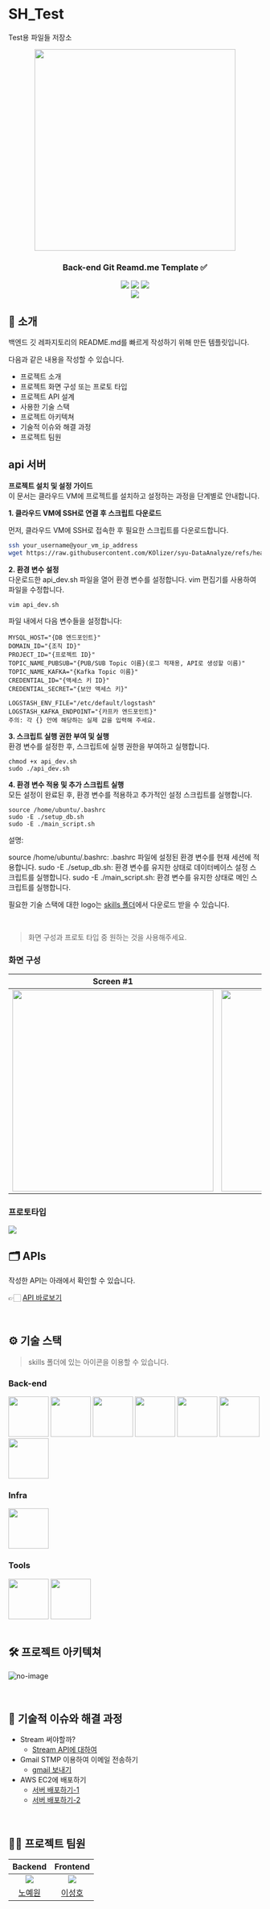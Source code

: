 # SH_Test
 Test용 파일들 저장소
<div align="center">

<!-- logo -->
<img src="https://user-images.githubusercontent.com/80824750/208554611-f8277015-12e8-48d2-b2cc-d09d67f03c02.png" width="400"/>

### Back-end Git Reamd.me Template ✅

[<img src="https://img.shields.io/badge/-readme.md-important?style=flat&logo=google-chrome&logoColor=white" />]() [<img src="https://img.shields.io/badge/-tech blog-blue?style=flat&logo=google-chrome&logoColor=white" />]() [<img src="https://img.shields.io/badge/release-v0.0.0-yellow?style=flat&logo=google-chrome&logoColor=white" />]() 
<br/> [<img src="https://img.shields.io/badge/프로젝트 기간-2022.12.10~2022.12.19-green?style=flat&logo=&logoColor=white" />]()

</div> 

## 📝 소개
백엔드 깃 레파지토리의 README.md를 빠르게 작성하기 위해 만든 템플릿입니다.

다음과 같은 내용을 작성할 수 있습니다.
- 프로젝트 소개
- 프로젝트 화면 구성 또는 프로토 타입
- 프로젝트 API 설계
- 사용한 기술 스택
- 프로젝트 아키텍쳐
- 기술적 이슈와 해결 과정
- 프로젝트 팀원
## api 서버<br />
**프로젝트 설치 및 설정 가이드**<br />
이 문서는 클라우드 VM에 프로젝트를 설치하고 설정하는 과정을 단계별로 안내합니다.

**1. 클라우드 VM에 SSH로 연결 후 스크립트 다운로드**

먼저, 클라우드 VM에 SSH로 접속한 후 필요한 스크립트를 다운로드합니다.

```bash
ssh your_username@your_vm_ip_address
wget https://raw.githubusercontent.com/KOlizer/syu-DataAnalyze/refs/heads/main/ApiServer/api_dev.sh
```
**2. 환경 변수 설정**<br />
다운로드한 api_dev.sh 파일을 열어 환경 변수를 설정합니다. vim 편집기를 사용하여 파일을 수정합니다.

```
vim api_dev.sh
```

파일 내에서 다음 변수들을 설정합니다:

```
MYSQL_HOST="{DB 엔드포인트}"
DOMAIN_ID="{조직 ID}"
PROJECT_ID="{프로젝트 ID}"
TOPIC_NAME_PUBSUB="{PUB/SUB Topic 이름}(로그 적재용, API로 생성할 이름)"
TOPIC_NAME_KAFKA="{Kafka Topic 이름}"
CREDENTIAL_ID="{액세스 키 ID}"
CREDENTIAL_SECRET="{보안 액세스 키}"

LOGSTASH_ENV_FILE="/etc/default/logstash"
LOGSTASH_KAFKA_ENDPOINT="{카프카 엔드포인트}"
주의: 각 {} 안에 해당하는 실제 값을 입력해 주세요.
```

**3. 스크립트 실행 권한 부여 및 실행**
<br />
환경 변수를 설정한 후, 스크립트에 실행 권한을 부여하고 실행합니다.

```
chmod +x api_dev.sh
sudo ./api_dev.sh
```


**4. 환경 변수 적용 및 추가 스크립트 실행**
<br />
모든 설정이 완료된 후, 환경 변수를 적용하고 추가적인 설정 스크립트를 실행합니다.

```
source /home/ubuntu/.bashrc
sudo -E ./setup_db.sh
sudo -E ./main_script.sh
```


설명:

source /home/ubuntu/.bashrc: .bashrc 파일에 설정된 환경 변수를 현재 세션에 적용합니다.
sudo -E ./setup_db.sh: 환경 변수를 유지한 상태로 데이터베이스 설정 스크립트를 실행합니다.
sudo -E ./main_script.sh: 환경 변수를 유지한 상태로 메인 스크립트를 실행합니다.


필요한 기술 스택에 대한 logo는 [skills 폴더](/skills/)에서 다운로드 받을 수 있습니다.

<br />

> 화면 구성과 프로토 타입 중 원하는 것을 사용해주세요.

### 화면 구성
|Screen #1|Screen #2|
|:---:|:---:|
|<img src="https://user-images.githubusercontent.com/80824750/208456048-acbf44a8-cd71-4132-b35a-500047adbe1c.gif" width="400"/>|<img src="https://user-images.githubusercontent.com/80824750/208456234-fb5fe434-aa65-4d7a-b955-89098d5bbe0b.gif" width="400"/>|

### 프로토타입
<img src="https://user-images.githubusercontent.com/80824750/208454673-0449e49c-57c6-4a6b-86cf-66c5b1e623dc.png">

<br />

## 🗂️ APIs
작성한 API는 아래에서 확인할 수 있습니다.

👉🏻 [API 바로보기](/backend/APIs.md)


<br />

## ⚙ 기술 스택
> skills 폴더에 있는 아이콘을 이용할 수 있습니다.
### Back-end
<div>
<img src="https://github.com/yewon-Noh/readme-template/blob/main/skills/Java.png?raw=true" width="80">
<img src="https://github.com/yewon-Noh/readme-template/blob/main/skills/SpringBoot.png?raw=true" width="80">
<img src="https://github.com/yewon-Noh/readme-template/blob/main/skills/SpringSecurity.png?raw=true" width="80">
<img src="https://github.com/yewon-Noh/readme-template/blob/main/skills/SpringDataJPA.png?raw=true" width="80">
<img src="https://github.com/yewon-Noh/readme-template/blob/main/skills/Mysql.png?raw=true" width="80">
<img src="https://github.com/yewon-Noh/readme-template/blob/main/skills/Ajax.png?raw=true" width="80">
<img src="https://github.com/yewon-Noh/readme-template/blob/main/skills/Thymeleaf.png?raw=true" width="80">
</div>

### Infra
<div>
<img src="https://github.com/yewon-Noh/readme-template/blob/main/skills/AWSEC2.png?raw=true" width="80">
</div>

### Tools
<div>
<img src="https://github.com/yewon-Noh/readme-template/blob/main/skills/Github.png?raw=true" width="80">
<img src="https://github.com/yewon-Noh/readme-template/blob/main/skills/Notion.png?raw=true" width="80">
</div>

<br />

## 🛠️ 프로젝트 아키텍쳐
![no-image](https://user-images.githubusercontent.com/80824750/208294567-738dd273-e137-4bbf-8307-aff64258fe03.png)



<br />

## 🤔 기술적 이슈와 해결 과정
- Stream 써야할까?
    - [Stream API에 대하여](https://velog.io/@yewo2nn16/Java-Stream-API)
- Gmail STMP 이용하여 이메일 전송하기
    - [gmail 보내기](https://velog.io/@yewo2nn16/Email-이메일-전송하기with-첨부파일)
- AWS EC2에 배포하기
    - [서버 배포하기-1](https://velog.io/@yewo2nn16/SpringBoot-서버-배포)
    - [서버 배포하기-2](https://velog.io/@yewo2nn16/SpringBoot-서버-배포-인텔리제이에서-jar-파일-빌드해서-배포하기)


<br />

## 💁‍♂️ 프로젝트 팀원
|Backend|Frontend|
|:---:|:---:|
| ![](https://github.com/yewon-Noh.png?size=120) | ![](https://github.com/SeongHo-C.png?size=120) |
|[노예원](https://github.com/yewon-Noh)|[이성호](https://github.com/SeongHo-C)|
